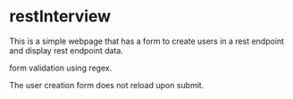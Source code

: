 # restInterview

This is a simple webpage that has a form to create users in a rest endpoint and display rest endpoint data.

form validation using regex.

The user creation form does not reload upon submit.


